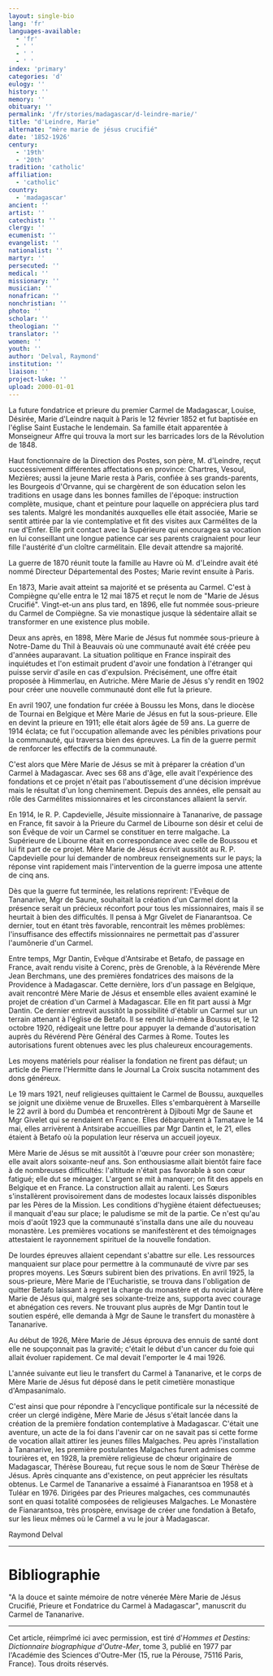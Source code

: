 ```yaml
---
layout: single-bio
lang: 'fr'
languages-available:
  - 'fr'
  - ' '
  - ' '
  - ' '
index: 'primary'
categories: 'd'
eulogy: ''
history: ''
memory: ''
obituary: ''
permalink: '/fr/stories/madagascar/d-leindre-marie/'
title: "d'Leindre, Marie"
alternate: "mère marie de jésus crucifié"
date: '1852-1926'
century:
  - '19th'
  - '20th'
tradition: 'catholic'
affiliation:
  - 'catholic'
country:
  - 'madagascar'
ancient: ''
artist: ''
catechist: ''
clergy: ''
ecumenist: ''
evangelist: ''
nationalist: ''
martyr: ''
persecuted: ''
medical: ''
missionary: ''
musician: ''
nonafrican: ''
nonchristian: ''
photo: ''
scholar: ''
theologian: ''
translator: ''
women: ''
youth: ''
author: 'Delval, Raymond'
institution: ''
liaison: ''
project-luke: ''
upload: 2000-01-01
---
```



La future fondatrice et prieure du premier Carmel de Madagascar, Louise, Désirée, Marie d'Leindre naquit à Paris le 12 février 1852 et fut baptisée en l'église Saint Eustache le lendemain. Sa famille était apparentée à Monseigneur Affre qui trouva la mort sur les barricades lors de la Révolution de 1848.

Haut fonctionnaire de la Direction des Postes, son père, M. d'Leindre, reçut successivement différentes affectations en province: Chartres, Vesoul, Mezières; aussi la jeune Marie resta à Paris, confiée à ses grands-parents, les Bourgeois d'Orvanne, qui se chargèrent de son éducation selon les traditions en usage dans les bonnes familles de l'époque: instruction complète, musique, chant et peinture pour laquelle on appréciera plus tard ses talents. Malgré les mondanités auxquelles elle était associée, Marie se sentit attirée par la vie contemplative et fit des visites aux Carmélites de la rue d'Enfer. Elle prit contact avec la Supérieure qui encouragea sa vocation en lui conseillant une longue patience car ses parents craignaient pour leur fille l'austérité d'un cloître carmélitain. Elle devait attendre sa majorité.

La guerre de 1870 réunit toute la famille au Havre où M. d'Leindre avait été nommé Directeur Départemental des Postes; Marie revint ensuite à Paris.

En 1873, Marie avait atteint sa majorité et se présenta au Carmel. C'est à Compiègne qu'elle entra le 12 mai 1875 et reçut le nom de "Marie de Jésus Crucifié". Vingt-et-un  ans plus tard, en 1896, elle fut nommée sous-prieure du Carmel de Compiègne. Sa vie monastique jusque là sédentaire allait se transformer en une existence plus mobile.

Deux ans après, en 1898, Mère Marie de Jésus fut nommée sous-prieure à Notre-Dame du Thil à Beauvais où une communauté avait été créée peu d'années auparavant. La situation politique en France inspirait des inquiétudes et l'on estimait prudent d'avoir une fondation à l'étranger qui puisse servir d'asile en cas d'expulsion. Précisément, une offre était proposée à Himmerlau, en Autriche. Mère Marie de Jésus s'y rendit en 1902 pour créer une nouvelle communauté dont elle fut la prieure.

En avril 1907, une fondation fur créée à Boussu les Mons, dans le diocèse de Tournai en Belgique et Mère Marie de Jésus en fut la sous-prieure. Elle en devint la prieure en 1911; elle était alors âgée de 59 ans. La guerre de 1914 éclata; ce fut l'occupation allemande avec les pénibles privations pour la communauté, qui traversa bien des épreuves. La fin de la guerre permit de renforcer les effectifs de la communauté.

C'est alors que Mère Marie de Jésus se mit à préparer la création d'un Carmel à Madagascar. Avec ses 68 ans d'âge, elle avait l'expérience des fondations et ce projet n'était pas l'aboutissement d'une décision imprévue mais le résultat d'un long cheminement. Depuis des années, elle pensait au rôle des Carmélites missionnaires et les circonstances allaient la servir.

En 1914, le R. P. Capdevielle, Jésuite missionnaire à Tananarive, de passage en France, fit savoir à la Prieure du Carmel de Libourne son désir et celui de son Évêque de voir un Carmel se constituer en terre malgache. La Supérieure de Libourne était en correspondance avec celle de Boussou et lui fit part de ce projet. Mère Marie de Jésus écrivit aussitôt au R. P. Capdevielle pour lui demander de nombreux renseignements sur le pays; la réponse vint rapidement mais l'intervention de la guerre imposa une attente de cinq ans.

Dès que la guerre fut terminée, les relations reprirent: l'Evêque de Tananarive, Mgr de Saune, souhaitait la création d'un Carmel dont la présence serait un précieux réconfort pour tous les missionnaires, mais il se heurtait à bien des difficultés. Il pensa à Mgr Givelet de Fianarantsoa. Ce dernier, tout en étant très favorable, rencontrait les mêmes problèmes: l'insuffisance des effectifs missionnaires ne permettait pas d'assurer l'aumônerie d'un Carmel.

Entre temps, Mgr Dantin, Evêque d'Antsirabe et Betafo, de passage en France, avait rendu visite à Corenc, près de Grenoble, à la Révérende Mère Jean Berchmans, une des premières fondatrices des maisons de la Providence à Madagascar. Cette dernière, lors d'un passage en Belgique, avait rencontré Mère Marie de Jésus et ensemble elles avaient examiné le projet de création d'un Carmel à Madagascar. Elle en fit part aussi à Mgr Dantin. Ce dernier entrevit aussitôt la possibilité d'établir un Carmel sur un terrain attenant à l'église de Betafo. Il se rendit lui-même à Boussu et, le 12 octobre 1920, rédigeait une lettre pour appuyer la demande d'autorisation auprès du Révérend Père Général des Carmes à Rome. Toutes les autorisations furent obtenues avec les plus chaleureux encouragements.

Les moyens matériels pour réaliser la fondation ne firent pas défaut; un article de Pierre l'Hermitte dans le Journal La Croix suscita notamment des dons généreux.

Le 19 mars 1921, neuf religieuses quittaient le Carmel de Boussu, auxquelles se joignit une dixième venue de Bruxelles. Elles s'embarquèrent à Marseille le 22 avril à bord du Dumbéa et rencontrèrent à Djibouti Mgr de Saune et Mgr Givelet qui se rendaient en France. Elles débarquèrent à Tamatave le 14 mai, elles arrivèrent à Antsirabe accueillies par Mgr Dantin et, le 21, elles étaient à Betafo où la population leur réserva un accueil joyeux.

Mère Marie de Jésus se mit aussitôt à l'œuvre pour créer son monastère; elle avait alors soixante-neuf ans. Son enthousiasme allait bientôt faire face à de nombreuses difficultés: l'altitude n'était pas favorable à son cœur fatigué; elle dut se ménager. L'argent se mit à manquer; on fit des appels en Belgique et en France. La construction allait au ralenti. Les Sœurs s'installèrent provisoirement dans de modestes locaux laissés disponibles par les Pères de la Mission. Les conditions d'hygiène étaient défectueuses; il manquait d'eau sur place; le paludisme se mit de la partie. Ce n'est qu'au mois d'août 1923 que la communauté s'installa dans une aile du nouveau monastère. Les premières vocations se manifestèrent et des témoignages attestaient le rayonnement spirituel de la nouvelle fondation.

De lourdes épreuves allaient cependant s'abattre sur elle. Les ressources manquaient sur place pour permettre à la communauté de vivre par ses propres moyens. Les Sœurs subirent bien des privations. En avril 1925, la sous-prieure, Mère Marie de l'Eucharistie, se trouva dans l'obligation de quitter Betafo laissant à regret la charge du monastère et du noviciat à Mère Marie de Jésus qui, malgré ses soixante-treize ans, supporta avec courage et abnégation ces revers. Ne trouvant plus auprès de Mgr Dantin tout le soutien espéré, elle demanda à Mgr de Saune le transfert du monastère à Tananarive.

Au début de 1926, Mère Marie de Jésus éprouva des ennuis de santé dont elle ne soupçonnait pas la gravité; c'était le début d'un cancer du foie qui allait évoluer rapidement. Ce mal devait l'emporter le 4 mai 1926.

L'année suivante eut lieu le transfert du Carmel à Tananarive, et le corps de Mère Marie de Jésus fut déposé dans le petit cimetière monastique d'Ampasanimalo.

C'est ainsi que pour répondre à l'encyclique pontificale sur la nécessité de créer un clergé indigène, Mère Marie de Jésus s'était lancée dans la création de la première fondation contemplative à Madagascar. C'était une aventure, un acte de la foi dans l'avenir car on ne savait pas si cette forme de vocation allait attirer les jeunes filles Malgaches. Peu après l'installation à Tananarive, les première postulantes Malgaches furent admises comme tourières et, en 1928, la première religieuse de chœur originaire de Madagascar, Thérèse Boureau, fut reçue sous le nom de Sœur Thérèse de Jésus.  Après cinquante ans d'existence, on peut apprécier les résultats obtenus. Le Carmel de Tananarive a essaimé à Fianarantsoa en 1958 et à Tuléar en 1976. Dirigées par des Prieures malgaches, ces communautés sont en quasi totalité composées de religieuses Malgaches. Le Monastère de Fianarantsoa, très prospère, envisage de créer une fondation à Betafo, sur les lieux mêmes où le Carmel a vu le jour à Madagascar.

Raymond Delval

---

# Bibliographie

"A la douce et sainte mémoire de notre vénerée Mère Marie de Jésus Crucifié, Prieure et Fondatrice du Carmel à Madagascar", manuscrit du Carmel de Tananarive.

---

Cet article, réimprîmé ici avec permission, est tiré d'*Hommes et Destins: Dictionnaire biographique d'Outre-Mer*, tome 3, publié en 1977 par l'Académie des Sciences d'Outre-Mer (15, rue la Pérouse, 75116 Paris, France). Tous droits réservés.

